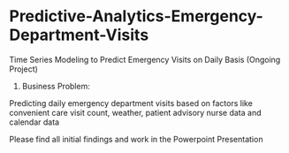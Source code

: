 # Predictive-Analytics-Emergency-Department-Visits 
Time Series Modeling to Predict Emergency Visits on Daily Basis (Ongoing Project)

1. Business Problem:

Predicting daily emergency department visits based on factors like convenient care 
visit count, weather, patient advisory nurse data and calendar data

Please find all initial findings and work in the Powerpoint Presentation
